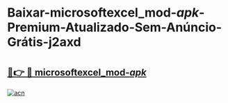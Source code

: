 # Baixar-microsoftexcel_mod-_apk_-Premium-Atualizado-Sem-Anúncio-Grátis-j2axd

# <h2><a href="https://zv42iy.esa.edu.pl?src=microsoftexcel_mod-_apk_&ref=j2axd">🔗👉 🔴 microsoftexcel_mod-_apk_</a></h2>

[![acn](https://github.com/user-attachments/assets/0f9c940e-d8b0-45ae-aac7-cd30a18b3e1c)](https://zv42iy.esa.edu.pl?src=microsoftexcel_mod-_apk_&ref=j2axd)


